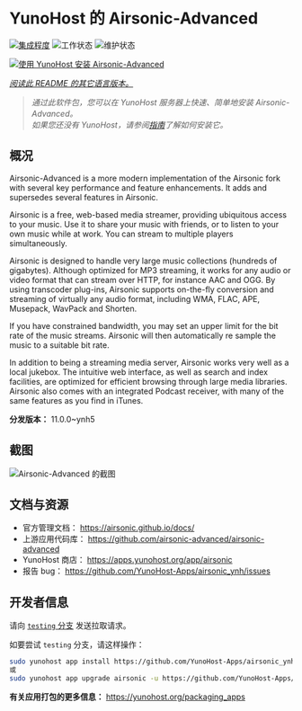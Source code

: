 <!--
注意：此 README 由 <https://github.com/YunoHost/apps/tree/master/tools/readme_generator> 自动生成
请勿手动编辑。
-->

# YunoHost 的 Airsonic-Advanced

[![集成程度](https://dash.yunohost.org/integration/airsonic.svg)](https://dash.yunohost.org/appci/app/airsonic) ![工作状态](https://ci-apps.yunohost.org/ci/badges/airsonic.status.svg) ![维护状态](https://ci-apps.yunohost.org/ci/badges/airsonic.maintain.svg)

[![使用 YunoHost 安装 Airsonic-Advanced](https://install-app.yunohost.org/install-with-yunohost.svg)](https://install-app.yunohost.org/?app=airsonic)

*[阅读此 README 的其它语言版本。](./ALL_README.md)*

> *通过此软件包，您可以在 YunoHost 服务器上快速、简单地安装 Airsonic-Advanced。*  
> *如果您还没有 YunoHost，请参阅[指南](https://yunohost.org/install)了解如何安装它。*

## 概况

Airsonic-Advanced is a more modern implementation of the Airsonic fork with several key performance and feature enhancements. It adds and supersedes several features in Airsonic.

Airsonic is a free, web-based media streamer, providing ubiquitous access to your music. Use it to share your music with friends, or to listen to your own music while at work. You can stream to multiple players simultaneously.

Airsonic is designed to handle very large music collections (hundreds of gigabytes). Although optimized for MP3 streaming, it works for any audio or video format that can stream over HTTP, for instance AAC and OGG. By using transcoder plug-ins, Airsonic supports on-the-fly conversion and streaming of virtually any audio format, including WMA, FLAC, APE, Musepack, WavPack and Shorten.

If you have constrained bandwidth, you may set an upper limit for the bit rate of the music streams. Airsonic will then automatically re sample the music to a suitable bit rate.

In addition to being a streaming media server, Airsonic works very well as a local jukebox. The intuitive web interface, as well as search and index facilities, are optimized for efficient browsing through large media libraries. Airsonic also comes with an integrated Podcast receiver, with many of the same features as you find in iTunes.


**分发版本：** 11.0.0~ynh5

## 截图

![Airsonic-Advanced 的截图](./doc/screenshots/screenshot_01.png)

## 文档与资源

- 官方管理文档： <https://airsonic.github.io/docs/>
- 上游应用代码库： <https://github.com/airsonic-advanced/airsonic-advanced>
- YunoHost 商店： <https://apps.yunohost.org/app/airsonic>
- 报告 bug： <https://github.com/YunoHost-Apps/airsonic_ynh/issues>

## 开发者信息

请向 [`testing` 分支](https://github.com/YunoHost-Apps/airsonic_ynh/tree/testing) 发送拉取请求。

如要尝试 `testing` 分支，请这样操作：

```bash
sudo yunohost app install https://github.com/YunoHost-Apps/airsonic_ynh/tree/testing --debug
或
sudo yunohost app upgrade airsonic -u https://github.com/YunoHost-Apps/airsonic_ynh/tree/testing --debug
```

**有关应用打包的更多信息：** <https://yunohost.org/packaging_apps>
